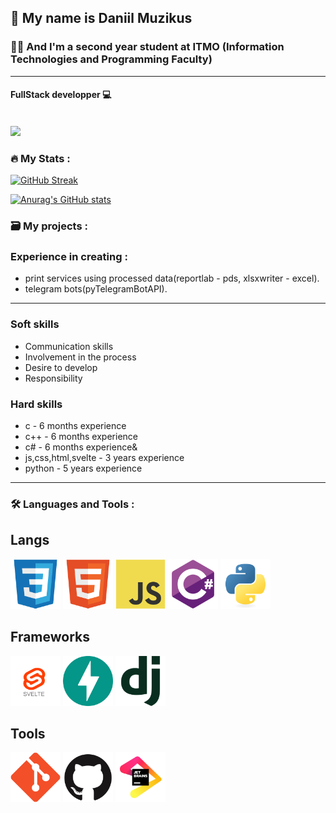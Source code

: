 ## 👋 My name is Daniil Muzikus
### 👨‍🎓 And I'm a second year student at ITMO (Information Technologies and Programming Faculty)

--- 
#### FullStack developper :computer:
<br/>
<img src="https://media.giphy.com/media/M9gbBd9nbDrOTu1Mqx/giphy.gif" width="100"/>

### :fire: My Stats :

[![GitHub Streak](http://github-readme-streak-stats.herokuapp.com?user=dmuzikus&theme=vue)](https://git.io/streak-stats)

[![Anurag's GitHub stats](https://github-readme-stats.vercel.app/api?username=dmuzikus&show_icons=true&theme=vue&count_private=true&include_all_commits=true)](https://github.com/anuraghazra/github-readme-stats)

### :card_file_box: My projects :

### Experience in creating :</h4>
<ul>
  <li>print services using processed data(reportlab - pds, xlsxwriter - excel).</li>
  <li>telegram bots(pyTelegramBotAPI).</li>
</ul>

---


### Soft skills
<ul>
  <li>Communication skills</li>
  <li>Involvement in the process</li>
  <li>Desire to develop</li>
  <li>Responsibility</li>
</ul>

### Hard skills
<ul>
  <li>c - 6 months experience</li>
  <li>c++ - 6 months experience</li>
  <li>c# - 6 months experience&</li>
  <li>js,css,html,svelte - 3 years experience</li>
  <li>python - 5 years experience</li>
</ul>

---

### :hammer_and_wrench: Languages and Tools :
## Langs
<div>
  <img src="https://github.com/devicons/devicon/blob/master/icons/css3/css3-original.svg" title="CSS" alt="CSS" width="80" height="80"/>
  <img src="https://github.com/devicons/devicon/blob/master/icons/html5/html5-original.svg" title="HTML" alt="HTML" width="80" height="80"/>
  <img src="https://github.com/devicons/devicon/blob/master/icons/javascript/javascript-original.svg" title="JS" alt="JS" width="80" height="80"/>
  <img src="https://github.com/devicons/devicon/blob/master/icons/csharp/csharp-original.svg" title="C#" alt="C#" width="80" height="80"/>
  <img src="https://github.com/devicons/devicon/blob/master/icons/python/python-original.svg" title="Python" alt="Python" width="80" height="80"/>
</div>

## Frameworks
<div>
  <img src="https://github.com/devicons/devicon/blob/master/icons/svelte/svelte-original-wordmark.svg" title="Svelte" alt="Svelte" width="80" height="80"/>
  <img src="https://github.com/devicons/devicon/blob/master/icons/fastapi/fastapi-original.svg" title="FastApi" alt="FastApi" width="80" height="80"/>
  <img src="https://github.com/devicons/devicon/blob/master/icons/django/django-plain.svg" title="Django" alt="Django" width="80" height="80"/>
</div>

## Tools
<div>
  <img src="https://github.com/devicons/devicon/blob/master/icons/git/git-original.svg" title="git" alt="git" width="80" height="80"/>
  <img src="https://github.com/devicons/devicon/blob/master/icons/github/github-original.svg" title="github" alt="github" width="80" height="80"/>
  <img src="https://github.com/devicons/devicon/blob/master/icons/jetbrains/jetbrains-original.svg" title="JetBrains" alt="JetBrains" width="80" height="80"/>
</div>
